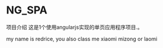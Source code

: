 NG_SPA
======
项目介绍
这是1个使用angularjs实现的单页应用程序项目.。


my name is redrice, you also class me xiaomi mizong or laomi
